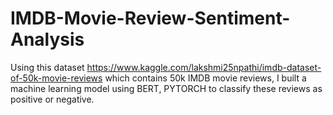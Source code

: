 # IMDB-Movie-Review-Sentiment-Analysis
Using this dataset https://www.kaggle.com/lakshmi25npathi/imdb-dataset-of-50k-movie-reviews which contains 50k IMDB movie reviews, I built a machine learning model using BERT, PYTORCH to classify these reviews as positive or negative.
